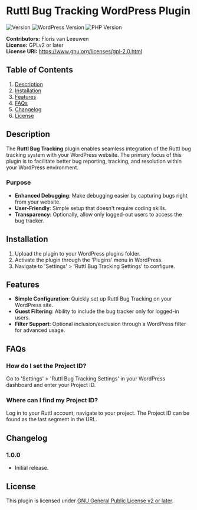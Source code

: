 # Ruttl Bug Tracking WordPress Plugin

![Version](https://img.shields.io/badge/version-1.0.0-green)
![WordPress Version](https://img.shields.io/badge/WordPress-%3E=6.0-blue)
![PHP Version](https://img.shields.io/badge/PHP-%3E=8.0-blue)

**Contributors:** Floris van Leeuwen  
**License:** GPLv2 or later  
**License URI:** https://www.gnu.org/licenses/gpl-2.0.html

## Table of Contents

1. [Description](#description)
2. [Installation](#installation)
3. [Features](#features)
4. [FAQs](#faqs)
5. [Changelog](#changelog)
6. [License](#license)

## Description

The **Ruttl Bug Tracking** plugin enables seamless integration of the Ruttl bug tracking system with your WordPress
website. The primary focus of this plugin is to facilitate better bug reporting, tracking, and resolution within your
WordPress environment.

### Purpose

- **Enhanced Debugging**: Make debugging easier by capturing bugs right from your website.
- **User-Friendly**: Simple setup that doesn't require coding skills.
- **Transparency**: Optionally, allow only logged-out users to access the bug tracker.

## Installation

1. Upload the plugin to your WordPress plugins folder.
2. Activate the plugin through the 'Plugins' menu in WordPress.
3. Navigate to 'Settings' > 'Ruttl Bug Tracking Settings' to configure.

## Features

- **Simple Configuration**: Quickly set up Ruttl Bug Tracking on your WordPress site.
- **Guest Filtering**: Ability to include the bug tracker only for logged-in users.
- **Filter Support**: Optional inclusion/exclusion through a WordPress filter for advanced usage.

## FAQs

### How do I set the Project ID?

Go to 'Settings' > 'Ruttl Bug Tracking Settings' in your WordPress dashboard and enter your Project ID.

### Where can I find my Project ID?

Log in to your Ruttl account, navigate to your project. The Project ID can be found as the last segment in the URL.

## Changelog

### 1.0.0

- Initial release.

## License

This plugin is licensed under [GNU General Public License v2 or later](https://www.gnu.org/licenses/gpl-2.0.html).
